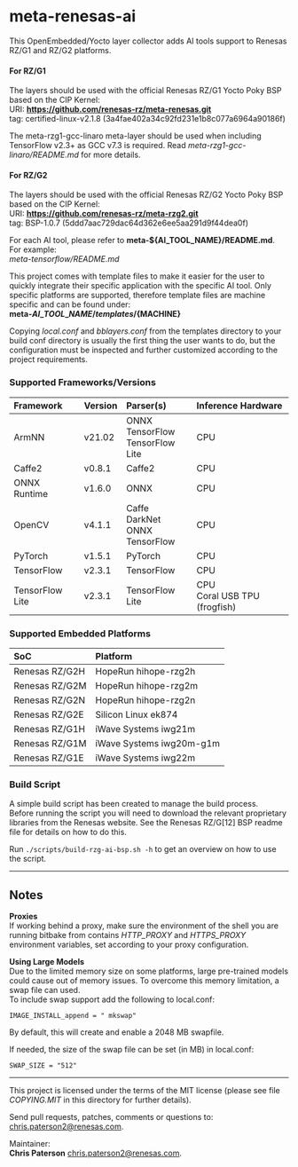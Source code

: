 # meta-renesas-ai #
This OpenEmbedded/Yocto layer collector adds AI tools support to Renesas RZ/G1
and RZ/G2 platforms.

#### For RZ/G1 ####
The layers should be used with the official Renesas RZ/G1 Yocto Poky BSP based
on the CIP Kernel:  
URI: **https://github.com/renesas-rz/meta-renesas.git**  
tag: certified-linux-v2.1.8 (3a4fae402a34c92fd231e1b8c077a6964a90186f)

The meta-rzg1-gcc-linaro meta-layer should be used when including TensorFlow
v2.3+ as GCC v7.3 is required. Read *meta-rzg1-gcc-linaro/README.md* for more
details.

#### For RZ/G2 ####
The layers should be used with the official Renesas RZ/G2 Yocto Poky BSP based
on the CIP Kernel:  
URI: **https://github.com/renesas-rz/meta-rzg2.git**  
tag: BSP-1.0.7 (5ddd7aac729dac64d362e6ee5aa291d9f44dea0f)

For each AI tool, please refer to **meta-${AI\_TOOL\_NAME}/README.md**. For
example:  
*meta-tensorflow/README.md*


This project comes with template files to make it easier for the user to quickly
integrate their specific application with the specific AI tool. Only specific
platforms are supported, therefore template files are machine specific and can
be found under:  
**meta-${AI\_TOOL\_NAME}/templates/${MACHINE}**  


Copying *local.conf* and *bblayers.conf* from the templates directory to your
build conf directory is usually the first thing the user wants to do, but
the configuration must be inspected and further customized according to the
project requirements.

### Supported Frameworks/Versions ###

| Framework       | Version   | Parser(s)                              | Inference Hardware               |
| :-------------- | :-------- | :------------------------------------- | :------------------------------- |
| ArmNN           | v21.02    | ONNX<br>TensorFlow<br>TensorFlow Lite  | CPU                              |
| Caffe2          | v0.8.1    | Caffe2                                 | CPU                              |
| ONNX Runtime    | v1.6.0    | ONNX                                   | CPU                              |
| OpenCV          | v4.1.1    | Caffe<br>DarkNet<br>ONNX<br>TensorFlow | CPU                              |
| PyTorch         | v1.5.1    | PyTorch                                | CPU                              |
| TensorFlow      | v2.3.1    | TensorFlow                             | CPU                              |
| TensorFlow Lite | v2.3.1    | TensorFlow Lite                        | CPU<br>Coral USB TPU (frogfish) |

### Supported Embedded Platforms ###

| SoC            | Platform                 |
| :------------- | :----------------------- |
| Renesas RZ/G2H | HopeRun hihope-rzg2h     |
| Renesas RZ/G2M | HopeRun hihope-rzg2m     |
| Renesas RZ/G2N | HopeRun hihope-rzg2n     |
| Renesas RZ/G2E | Silicon Linux ek874      |
| Renesas RZ/G1H | iWave Systems iwg21m     |
| Renesas RZ/G1M | iWave Systems iwg20m-g1m |
| Renesas RZ/G1E | iWave Systems iwg22m     |

### Build Script ###
A simple build script has been created to manage the build process.  
Before running the script you will need to download the relevant proprietary
libraries from the Renesas website. See the Renesas RZ/G[12] BSP readme file for details on how to do this.

Run `./scripts/build-rzg-ai-bsp.sh -h` to get an overview on how to use the
script.

---

## Notes ##
**Proxies**  
If working behind a proxy, make sure the environment of the shell you are
running bitbake from contains *HTTP\_PROXY* and *HTTPS\_PROXY* environment
variables, set according to your proxy configuration.


**Using Large Models**  
Due to the limited memory size on some platforms, large pre-trained models could
cause out of memory issues. To overcome this memory limitation, a swap file can
used.  
To include swap support add the following to local.conf:  
```
IMAGE_INSTALL_append = " mkswap"
```


By default, this will create and enable a 2048 MB swapfile.  


If needed, the size of the swap file can be set (in MB) in local.conf:  
```
SWAP_SIZE = "512"
```

---


This project is licensed under the terms of the MIT license (please see file
*COPYING.MIT* in this directory for further details).


Send pull requests, patches, comments or questions to:  
[chris.paterson2@renesas.com](mailto:chris.paterson2@renesas.com).


Maintainer:  
**Chris Paterson** [chris.paterson2@renesas.com](mailto:chris.paterson2@renesas.com).
